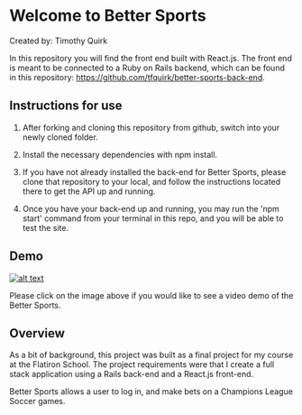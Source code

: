# Welcome to Better Sports

Created by: Timothy Quirk

In this repository you will find the front end built with React.js. The front end is meant to be connected to a Ruby on Rails backend, which can be found in this repository: https://github.com/tfquirk/better-sports-back-end.

## Instructions for use

1. After forking and cloning this repository from github, switch into your newly cloned folder.

2. Install the necessary dependencies with npm install.

3. If you have not already installed the back-end for Better Sports, please clone that repository to your local, and follow the instructions located there to get the API up and running.

4. Once you have your back-end up and running, you may run the 'npm start' command from your terminal in this repo, and you will be able to test the site.

## Demo

[![alt text][image]][reference link]

[image]: https://i.ytimg.com/vi/bAUPrccsoaE/2.jpg "Better Sports Demo Video"
[reference link]: https://youtu.be/bAUPrccsoaE

Please click on the image above if you would like to see a video demo of the Better Sports.

## Overview

As a bit of background, this project was built as a final project for my course at the Flatiron School. The project requirements were that I create a full stack application using a Rails back-end and a React.js front-end.

Better Sports allows a user to log in, and make bets on a Champions League Soccer games.
